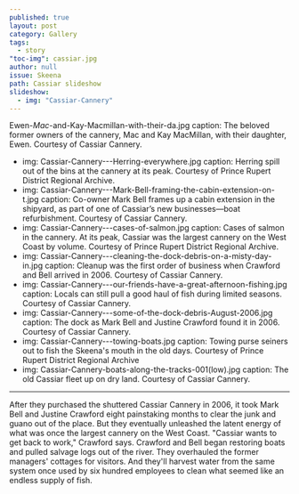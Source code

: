 ```yaml
---
published: true
layout: post
category: Gallery
tags: 
  - story
"toc-img": cassiar.jpg
author: null
issue: Skeena
path: Cassiar slideshow
slideshow: 
  - img: "Cassiar-Cannery"
---
```


Ewen-_Mac_-and-Kay-Macmillan-with-their-da.jpg
  caption: The beloved former owners of the cannery, Mac and Kay MacMillan, with their daughter, Ewen. Courtesy of Cassiar Cannery. 
- img: Cassiar-Cannery---Herring-everywhere.jpg
  caption: Herring spill out of the bins at the cannery at its peak. Courtesy of Prince Rupert District Regional Archive.
- img: Cassiar-Cannery---Mark-Bell-framing-the-cabin-extension-on-t.jpg
  caption: Co-owner Mark Bell frames up a cabin extension in the shipyard, as part of one of Cassiar’s new businesses—boat refurbishment. Courtesy of Cassiar Cannery. 
- img: Cassiar-Cannery---cases-of-salmon.jpg
  caption: Cases of salmon in the cannery. At its peak, Cassiar was the largest cannery on the West Coast by volume. Courtesy of Prince Rupert District Regional Archive.
- img: Cassiar-Cannery---cleaning-the-dock-debris-on-a-misty-day-in.jpg
  caption: Cleanup was the first order of business when Crawford and Bell arrived in 2006. Courtesy of Cassiar Cannery. 
- img: Cassiar-Cannery---our-friends-have-a-great-afternoon-fishing.jpg
  caption: Locals can still pull a good haul of fish during limited seasons. Courtesy of Cassiar Cannery. 
- img: Cassiar-Cannery---some-of-the-dock-debris-August-2006.jpg
  caption: The dock as Mark Bell and Justine Crawford found it in 2006. Courtesy of Cassiar Cannery. 
- img: Cassiar-Cannery---towing-boats.jpg
  caption: Towing purse seiners out to fish the Skeena's mouth in the old days. Courtesy of Prince Rupert District Regional Archive
- img: Cassiar-Cannery-boats-along-the-tracks-001(low).jpg
  caption: The old Cassiar fleet up on dry land. Courtesy of Cassiar Cannery.
---
After they purchased the shuttered Cassiar Cannery in 2006, it took Mark Bell and Justine Crawford eight painstaking months to clear the junk and guano out of the place. But they eventually unleashed the latent energy of what was once the largest cannery on the West Coast. "Cassiar wants to get back to work," Crawford says. Crawford and Bell began restoring boats and pulled salvage logs out of the river. They overhauled the former managers' cottages for visitors. And they'll harvest water from the same system once used by six hundred employees to clean what seemed like an endless supply of fish.

